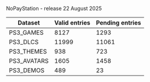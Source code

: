 NoPayStation - release 22 August 2025

|  Dataset  |Valid entries|Pending entries|
|-----------|-------------|---------------|
| PS3_GAMES |     8127    |      1293     |
|  PS3_DLCS |    11999    |     11061     |
| PS3_THEMES|     938     |      723      |
|PS3_AVATARS|     1605    |      1458     |
| PS3_DEMOS |     489     |       23      |